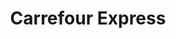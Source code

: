 ---
title: "Carrefour Express"
url: /ciudad-autonoma-de-buenos-aires/carrefour-express-esmeralda/
shop: Supermarkt
---